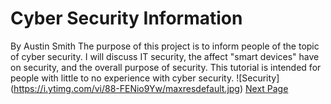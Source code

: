 # Cyber Security Information
By Austin Smith
The purpose of this project is to inform people of the topic of cyber security. 
I will discuss IT security, the affect "smart devices" have on security, and the overall purpose of security.
This tutorial is intended for people with little to no experience with cyber security.
![Security] (https://i.ytimg.com/vi/88-FENio9Yw/maxresdefault.jpg)
[Next Page](ITSecurity.md)
